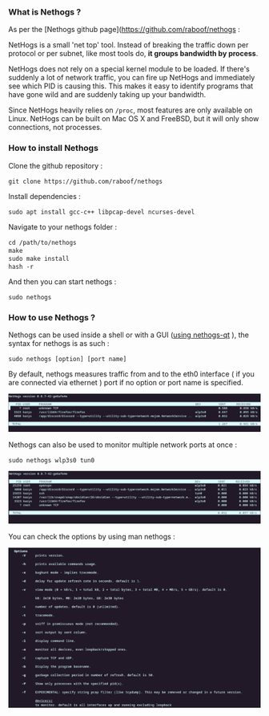 
### What is Nethogs ? 

As per the [Nethogs github page](https://github.com/raboof/nethogs :

NetHogs is a small 'net top' tool. Instead of breaking the traffic down per protocol or per subnet, like most tools do, **it groups bandwidth by process**.

NetHogs does not rely on a special kernel module to be loaded. If there's suddenly a lot of network traffic, you can fire up NetHogs and immediately see which PID is causing this. This makes it easy to identify programs that have gone wild and are suddenly taking up your bandwidth.

Since NetHogs heavily relies on `/proc`, most features are only available on Linux. NetHogs can be built on Mac OS X and FreeBSD, but it will only show connections, not processes.

### How to install Nethogs

Clone the github repository : 

```
git clone https://github.com/raboof/nethogs
```

Install dependencies : 

```
sudo apt install gcc-c++ libpcap-devel ncurses-devel
```

Navigate to your nethogs folder  : 

```
cd /path/to/nethogs
make
sudo make install
hash -r
```

And then you can start nethogs :

```
sudo nethogs
```


### How to use Nethogs ?

Nethogs can be used inside a shell or with a GUI ([using nethogs-qt](http://slist.lilotux.net/linux/nethogs-qt/index_en.html) ), the syntax for nethogs is as such : 

```
sudo nethogs [option] [port name]
```

By default, nethogs measures traffic from and to the eth0 interface ( if you are connected via ethernet ) port if no option or port name is specified.

![Nethogs Default](/Assets/nethogs_default.png)

Nethogs can also be used to monitor multiple network ports at once : 

```
sudo nethogs wlp3s0 tun0
```

![Nethogs Multiple Interface](/Assets/nethogs_multiple.png)


You can check the options by using man nethogs : 

![Nethogs Options](/Assets/nethogs_options.png)







































































